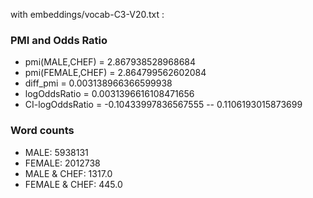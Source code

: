 with embeddings/vocab-C3-V20.txt :
 
### PMI and Odds Ratio 
 - pmi(MALE,CHEF) = 2.867938528968684
 - pmi(FEMALE,CHEF) = 2.864799562602084
 - diff_pmi = 0.003138966366599938
 - logOddsRatio = 0.0031396616108471656
 - CI-logOddsRatio = -0.10433997836567555 -- 0.1106193015873699
 
### Word counts 
 - MALE: 5938131
 - FEMALE: 2012738
 - MALE & CHEF: 1317.0
 - FEMALE & CHEF: 445.0

